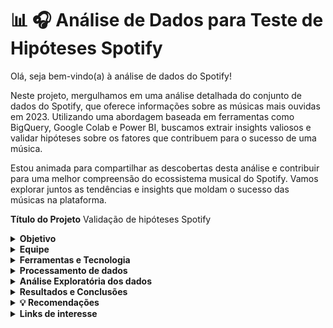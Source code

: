 # 📊 🎧 Análise de Dados para Teste de Hipóteses Spotify

Olá, seja bem-vindo(a) à análise de dados do Spotify!

Neste projeto, mergulhamos em uma análise detalhada do conjunto de dados do Spotify, que oferece informações sobre as músicas mais ouvidas em 2023. Utilizando uma abordagem baseada em ferramentas como BigQuery, Google Colab e Power BI, buscamos extrair insights valiosos e validar hipóteses sobre os fatores que contribuem para o sucesso de uma música.

Estou animada para compartilhar as descobertas desta análise e contribuir para uma melhor compreensão do ecossistema musical do Spotify. Vamos explorar juntos as tendências e insights que moldam o sucesso das músicas na plataforma.


**Título do Projeto**
Validação de hipóteses Spotify


<details>
<summary><b>Objetivo</b></summary>
  
O objetivo principal deste projeto foi aplicar testes estatísticos, como correlação, teste de significância e regressão linear, para validar ou refutar hipóteses relevantes. Essas análises visam fornecer descobertas valiosas para uma gravadora que busca entender o contexto da indústria musical para lançar um novo artista

**Contexto**


A indústria musical faz parte de um ambiente que está em constante evolução e é altamente competitivo, a capacidade de tomar decisões baseadas em dados tornou-se um ativo valioso.

Nesse cenário desafiador uma gravadora se depara com o desafio de lançar um novo artista em nível musical global , a gravadora possuí uma ferramenta poderosa que são os conjuntos de dados do spotify, repleto de insights valiosos sobre as músicas que dominaram as paradas em 2023.
</details>


<details>
<summary><b>Equipe</b></summary>



  Lays Silva e Nicole Machado Corrêa

</details>


<details>
<summary><b>Ferramentas e Tecnologia</b></summary>



**BigQuery:** O BigQuery é um serviço de armazenamento e análise de dados na nuvem fornecido pelo Google Cloud Platform. Ele oferece capacidade escalável para armazenar grandes volumes de dados e realizar consultas SQL de forma rápida e eficiente. No contexto deste projeto, o BigQuery foi utilizado para importar as bases de dados, limpar e tratar os dados iniciais, realizar manipulações e alterações os tipos de dados, além de criar variáveis adicionais conforme necessário.

**Google Colab:** Uma plataforma de desenvolvimento baseada em nuvem, foram conduzidos os testes de significância estatística. Esta ferramenta permite escrever e executar código Python de forma colaborativa e eficiente, aproveitando recursos computacionais como GPU e TPU. Os testes de significância foram realizados para avaliar a validade estatística das hipóteses levantadas durante a análise de dados. O ambiente interativo do Google Colab proporcionou uma experiência flexível e acessível para conduzir esses testes, permitindo uma análise robusta dos resultados.

**Python:** Uma linguagem de programação versátil e poderosa, foi empregado neste projeto para conduzir uma análise de regressão linear. Além disso, Python foi utilizado para criar gráficos de dispersão.

**Power BI:** Uma ferramenta de visualização de dados da Microsoft, desempenhou um papel fundamental neste projeto ao criar um dashboard abrangente e informativo. Este dashboard integrava diversos dados da base de dados, proporcionando uma visão holística e detalhada do cenário da indústria musical em 2023.A capacidade de conectar e consolidar dados de diferentes fontes, a ampla variedade de opções de visualização e a facilidade de compartilhamento foram aspectos essenciais que contribuíram para a criação de um painel.


</details>


<details>
<summary><b>Processamento de dados</b></summary>


<details>
<summary><b>Obtenção de dados</b></summary>
  
Os dados foram obtidos através arquivos CVS nomeados como "track_in_spotify", "track_in_competition" e "track,technical_info".


**Importação da base de dados**

A primeira fase deste projeto consistiu na importação das bases de dados para o ambiente do BigQuery no Google Cloud. Dentro da opção "BigQuery", foi criada uma pasta denominada "projeto-2-hipoteses". Para isso, foram importadas as tabelas diretamente através do upload de arquivos, adicionando os três arquivos CSV correspondentes a  "track_in_spotify", "track_in_competition" e "track_technical_info" dentro de uma subpasta denominada "dados_spotify". Essa abordagem permitiu uma organização estruturada e acessível dos dados, facilitando sua manipulação e análise subsequentes.

* Descrição das tabelas:

**track_in_spotify:** A tabela "track_in_spotify" contém informações sobre as músicas disponíveis no Spotify. Ela inclui o identificador exclusivo da música (track_id), o nome da música (track_name), o nome do(s) artista(s) (artist(s)_name), o número de artistas que contribuíram na música (artist_count), o ano, mês e dia em que a música foi lançada (released_year, released_month, released_day), o número de listas de reprodução do Spotify em que a música está incluída (in_spotify_playlists), a presença e posição da música nas paradas do Spotify (in_spotify_charts) e o número total de streams, representando o número de vezes que a música foi ouvida pelos usuários do Spotify (streams). Essa tabela fornece uma visão abrangente das características e do desempenho das músicas na plataforma de streaming.

**track_in_competition:** A tabela "track_in_competition" oferece insights sobre a competição das músicas em outras plataformas de streaming, além do Spotify. Ela inclui o identificador exclusivo da música (track_id) e informações sobre sua presença e desempenho em serviços como Apple Music, Deezer e Shazam. Para cada plataforma, são registrados o número de listas de reprodução em que a música está incluída (in_apple_playlists, in_deezer_playlists), bem como sua posição e classificação nas respectivas paradas de sucesso (in_apple_charts, in_deezer_charts, in_shazam_charts). Essa tabela permite uma análise comparativa do desempenho das músicas em diferentes plataformas de streaming, fornecendo uma visão abrangente da sua popularidade e alcance entre os usuários.

**track_technical_info:** A tabela "track_technical_info" contém informações técnicas detalhadas sobre as músicas. Ela inclui o identificador exclusivo da música (track_id) e uma série de métricas que descrevem características musicais específicas. Estas métricas incluem o número de batidas por minuto (bpm), indicando o ritmo da música, a porcentagem de danceability, que representa o quão adequada a música é para dançar, o valence, indicando a positividade do conteúdo musical, a energia (energy) percebida da música, a acústica(acusticness), representando a quantidade de som acústico presente, a instrumentabilidade (instrumentality_),  indicando a quantidade de conteúdo instrumental, a porcentagem de liveness, que reflete a presença de elementos de performance ao vivo, e a speechiness, que representa a quantidade de palavras faladas na música. Essas informações fornecem uma compreensão detalhada das características musicais de cada faixa, possibilitando análises mais profundas sobre seu estilo, apelo emocional e potencial de engajamento com o público.

</details>

<details>
<summary><b> Limpeza dos dados</b></summary>

**Dados Nulos:**
Para identificar e tratar valores nulos no BigQuery, foram empregados comandos SQL, incluindo SELECT, FROM, WHERE e IS NULL, para localizar os valores nulos dentro de cada uma das variáveis das tabelas. Durante a análise, constatou-se a presença de 50 valores nulos na variável "in_shazam_charts" e 95 valores nulos na variável "key". Para abordar os valores nulos na variável "in_shazam_charts", optou-se por utilizar o valor da mediana para preenchê-los, uma vez que esse método resultou em uma variação mínima na média dos dados. Essa estratégia de tratamento foi escolhida para preservar a integridade e a representatividade dos dados, garantindo a qualidade da análise subsequente.

**Dados Duplicados:**
Para identificar e tratar valores duplicados no BigQuery, foram utilizados os comandos SQL COUNT, GROUP BY e HAVING. Durante a análise, foram identificados 10 valores duplicados para a variável "track_name". Para lidar com essa duplicidade, foram removidos 5 valores duplicados, garantindo a integridade e a consistência dos dados. Essa abordagem foi adotada para assegurar a precisão e a confiabilidade da análise subsequente, evitando distorções nos resultados devido a entradas duplicadas.
</details>

<details>
<summary><b> Transformação dos dados</b></summary>

**Dados fora do escopo da análise e discrepantes:**
Através de comandos SQL, como SELECT EXCEPT, foi decidido remover as variáveis "key" (tom musical da música) e "mode" (modo de música -maior ou menor), pois foram consideradas irrelevantes para o propósito da análise. Em relação aos dados discrepantes, foi utilizado o comando REGEXP REPLACE para manipulação de strings, corrigindo caracteres nas variáveis "track_name" e "artist_s__name". Para identificar discrepâncias em variáveis numéricas, como "streams", originalmente armazenada como string, empregaram-se os comandos MAX, MIN e AVG. Essa abordagem permitiu a identificação e correção de valores discrepantes, garantindo a qualidade e a confiabilidade dos dados.


**Conversão do tipo de dados da variável 'streams':**
A variável "streams", que originalmente estava no formato de string, foi convertida para um formato numérico utilizando o comando SAFE_CAST. Essa conversão permite que os dados sejam tratados e analisados de forma mais eficiente, possibilitando a realização de cálculos e análises estatísticas relevantes,proporcionando uma compreensão mais precisa do número total de streams de cada música no Spotify.


**Criação de novas variáveis:** 
Através dos comandos CONCAT, CAST e JOIN, foram criadas as seguintes variáveis:


* "release_date_concat": Esta variável foi criada com o propósito de combinar três variáveis: *"released_year", "released_month" e "released_day", formando uma única data que representa o ano, mês e dia de lançamento de uma música.

* "soma_playlists": Esta variável representa a soma de uma música em playlists do Spotify, Deezer e Apple, sendo criada através da concatenação das variáveis "in_spotify_playlists", "in_apple_playlists" e "in_deezer_playlists".

Obs: Não consideramos o Shazam, pois se trata de um aplicativo que identifica o nome da música que está tocando no ambiente, ele é útil para quem não conhece ou se esqueceu do nome da canção reproduzida.

* "count_music_artosolo": Esta variável foi criada para representar a quantidade de músicas por artista solo. Para sua criação, foram utilizados os comandos SQL WITH, COUNT e GROUP BY.

Essas variáveis foram criadas utilizando uma combinação de funções e comandos SQL para agregar e manipular os dados de forma significativa, proporcionando insights valiosos para análises posteriores.


**Consolidação dos dados:**
Ao término do processo, foi realizada a integração das tabelas 'track_in_competition', 'track_in_spotify' e 'track_technical_info' por meio dos comandos CREATE TABLE, LEFT JOIN e JOIN, resultando na criação da tabela 'dados_spotify_final'."

</details>

</details>


<details>
<summary><b> Análise Exploratória dos dados </b></summary>


<details>
<summary><b> Comportamento e visualização dos dados </b></summary>
  
Após importar os dados tratados para o ambiente do Power BI, realizamos uma análise exploratória para entender o comportamento dos dados e extrair insights valiosos. Esta etapa envolveu várias técnicas de visualização e análise estatística para compreender melhor as características dos dados.

* Agrupamento por Artista e por Música: Inicialmente, realizamos um agrupamento para verificar quantos streams havia por artista e por música. Essa análise nos permitiu entender a distribuição dos streams em relação aos artistas e às músicas, identificando padrões de popularidade e engajamento.

* Gráfico de Barras: Para visualizar essas distribuições, criamos gráficos de barras que destacavam a quantidade de streams por artista e por música. Esses gráficos proporcionaram uma representação visual clara e intuitiva da popularidade das músicas e dos artistas no Spotify.

* Estatísticas Descritivas: Além disso, calculamos os valores de média, mediana e desvio padrão das variáveis numéricas da tabela. Essas estatísticas descritivas nos forneceram insights sobre a tendência central e a dispersão dos dados, ajudando a identificar possíveis outliers e padrões de comportamento.
  
* Histograma: Para uma compreensão mais detalhada da distribuição das variáveis numéricas, criamos um histograma que mostra a frequência de ocorrência de diferentes faixas de valores. Esse histograma nos permitiram visualizar a forma e a dispersão dos dados, facilitando a identificação de padrões e tendências.
  
* Gráfico de Linhas:
Por fim, geramos um gráfico de linhas para visualizar o número de músicas lançadas por ano. Esse gráfico nos ajudou a entender a evolução temporal da produção musical e a identificar tendências ao longo do tempo.
  
</details>  

<details>
<summary><b> Cálculo de quartis </b></summary>

Para uma análise mais granular das características das músicas (“bpm”, “danceability”, “valence”, “energy”, “acousticness”, “instrumentalness”, “liveness” e “speechiness”) , decidimos categorizar as variáveis ​​que representam essas características em quartis, atribuindo valores de 1 a 4. . Essa abordagem nos permitiu agrupar as músicas com base em diferentes níveis dessas características, proporcionando uma compreensão mais detalhada de sua diversidade e distribuição.

Utilizamos uma combinação de comandos SQL, incluindo WITH, NTILE, OVER e ORDER BY, para realizar essa categorização de maneira eficiente e escalável. Primeiramente, definimos a lógica para a categorização dos quartis, atribuindo valores de 1 a 4 com base na distribuição das características das músicas na amostra de dados.

Essa categorização nos permitiu analisar as características das músicas de forma mais abrangente, identificando padrões e tendências em diferentes faixas de valores. Além disso, facilitou a comparação entre músicas com características semelhantes e a identificação de grupos distintos com base em suas características musicais.

</details>

<details>
<summary><b> Segmentação de Dados por Quartis </b></summary>
  
Para uma análise mais simplificada e interpretável, decidimos segmentar os dados em duas categorias distintas, denominadas "alta" e "baixa", para os quartis das variáveis que representam as características das músicas. Essa segmentação nos permitiu agrupar os valores dos quartis de maneira mais intuitiva, facilitando a comparação e interpretação dos resultados.



**Metodologia de Segmentação:**
Utilizamos uma abordagem baseada em regras simples para atribuir os valores dos quartis às categorias "alta" e "baixa". Os valores 1 e 2 foram agrupados na categoria "baixa", enquanto os valores 3 e 4 foram agrupados na categoria "alta". Para realizar essa segmentação, empregamos o comando IF para criar uma lógica de classificação e agregamos os resultados por meio do comando JOIN.

**Criação de Tabelas Matrizes:**
Para avaliar o comportamento das variáveis das características das músicas em relação ao número médio de streams, criamos tabelas matriz para cada uma das variáveis. Essas tabelas permitiram verificar o valor médio de streams para cada uma das duas categorias criadas (alta e baixa) em relação a cada variável.

Ao final, foi criada uma nova tabela utilizando o comando CREATE TABLE chamada “dados_spotify_categorizados".

</details>

<details>
<summary><b> Teste de correlação </b></summary>

Para validar as hipóteses inicialmente propostas neste projeto, realizamos o teste de correlação dentro do ambiente do BigQuery. Utilizamos o comando CORR para calcular a correlação entre as variáveis relevantes e investigar possíveis relações entre elas.

**Metodologia do Teste:**
Utilizamos uma abordagem estatística para avaliar a correlação entre as variáveis selecionadas. O teste de correlação nos permitiu determinar se existe uma relação linear entre duas variáveis e a direção (positiva ou negativa) e a força dessa relação.

**Comando Utilizado:**

* CORR: Utilizamos o comando CORR dentro do ambiente do BigQuery para calcular a matriz de correlação entre as variáveis de interesse. Esse comando nos forneceu uma visão geral das relações entre as variáveis e ajudou a identificar possíveis associações significativas.

**Benefícios do Teste:**
O teste de correlação nos permitiu avaliar a presença e a magnitude das relações entre as variáveis, fornecendo insights valiosos para a validação das hipóteses levantadas no início do projeto. Ao identificar correlações significativas, pudemos confirmar ou refutar  as relações esperadas entre as variáveis e orientar análises posteriores com base nos resultados obtidos. Esse teste foi essencial para fundamentar nossas conclusões e recomendações finais com base em evidências estatísticas sólidas.

</details>

<details>
<summary><b> Teste de significância (Mann-Whitney) </b></summary>

No ambiente do Google Colab, empregamos a linguagem Python para conduzir o teste de significância não paramétrico de Mann-Whitney, como parte da análise das hipóteses deste projeto. O objetivo principal desse teste foi determinar se existe uma diferença significativa entre dois grupos independentes de dados.

**Metodologia do Teste:**
O teste de Mann-Whitney é uma técnica estatística robusta que não requer que os dados sigam uma distribuição normal, tornando-o ideal para situações em que a normalidade dos dados é desconhecida. Ele avalia se existe uma diferença estatisticamente significativa entre as distribuições de duas amostras independentes, com base nos valores das observações.

**Vantagens do Teste:**
Uma das principais vantagens do teste de Mann-Whitney é sua capacidade de lidar com dados que não seguem uma distribuição normal. Isso o torna uma ferramenta valiosa para análises estatísticas em que a normalidade dos dados não pode ser assumida. Além disso, por ser um teste não paramétrico, ele é menos sensível a outliers e é mais robusto em relação a violações de pressupostos estatísticos.

**Implementação em Python:**
Utilizamos a linguagem Python no ambiente do Google Colab para implementar o teste de Mann-Whitney. Isso nos permitiu realizar uma análise estatística precisa e eficiente, aproveitando as bibliotecas e ferramentas disponíveis na linguagem para conduzir o teste de forma adequada.

**Importância do Teste:**
O teste de Mann-Whitney desempenhou um papel crucial na validação das hipóteses deste trabalho, fornecendo evidências estatísticas sólidas para suportar nossas conclusões. Ao determinar se existem diferenças significativas entre os grupos de dados analisados, este teste nos permitiu identificar padrões e tendências importantes, contribuindo para uma compreensão mais profunda do fenômeno em estudo.
</details>

<details>
<summary><b> Teste de Regressão Linear (Mann-Whitney) </b></summary>
  
Utilizando a linguagem Python, conduzimos uma análise de regressão linear como parte da investigação das hipóteses deste projeto. O objetivo principal dessa análise foi examinar as relações entre as variáveis selecionadas e determinar se existem associações significativas entre elas.

**Metodologia do Teste:**
A análise de regressão linear é uma técnica estatística poderosa que nos permite modelar e investigar a relação entre uma variável dependente e uma ou mais variáveis independentes. Neste contexto, empregamos a regressão linear para avaliar o impacto de determinadas variáveis sobre uma variável de interesse e identificar padrões ou tendências nos dados.

**Visualização dos Resultados:**
Além da análise estatística, criamos gráficos de dispersão para visualizar o comportamento das variáveis em cada uma das hipóteses do projeto. Esses gráficos nos forneceram uma representação visual das relações entre as variáveis e ajudaram a identificar padrões ou tendências nos dados.

**Importância da Análise:**
A análise de regressão linear desempenhou um papel crucial na investigação das hipóteses deste projeto, fornecendo insights sobre a natureza das relações entre as variáveis estudadas. Ao identificar associações significativas, pudemos validar nossas hipóteses e compreender melhor os fatores que influenciam as variáveis de interesse.

**Implementação em Python:**
Utilizamos a linguagem Python para implementar a análise de regressão linear, aproveitando as bibliotecas e ferramentas disponíveis na linguagem para conduzir a análise de forma eficiente e precisa. A flexibilidade e a robustez do Python nos permitiram explorar as relações entre as variáveis e extrair insights valiosos dos dados.
</details>

</details>

<details>
<summary><b> Resultados e Conclusões </b></summary>

Conclusões da Análise Exploratória dos Dados

<details>
<summary><b> Hipótese 1 - Impacto BPM nos Streams </b></summary>

A suposição inicial de que músicas com um maior número de batidas por minuto (BPM) teriam um maior número de streams não foi confirmada pela análise exploratória dos dados. Os resultados dos testes estatísticos revelaram o seguinte:

**Teste de Correlação:**
O coeficiente de correlação entre as variáveis "bpm" e "streams" foi calculado como -0.0009, indicando uma correlação negativa muito fraca entre elas. Esse valor sugere que não há uma associação significativa entre o BPM e o número de streams das músicas.

**Teste de Significância (Mann-Whitney):**
Ao analisar as categorias "alta" e "baixa" da variável "bpm" em relação ao número de streams, não foi encontrada diferença significativa entre elas. Isso indica que o BPM não parece influenciar de forma significativa o número de streams das músicas.

**Teste de Regressão Linear:**
O teste de regressão linear apresentou um valor de p = 0.944 para a variável independente "bpm". Esse valor elevado de p indica que o BPM não é estatisticamente significativo para prever os streams. Em outras palavras, o BPM não é um bom preditor do número de streams das músicas.

**Conclusão Geral:**
Com base nos resultados desses testes estatísticos, não encontramos evidências estatísticas que sustentem a ideia de uma relação significativa entre as variáveis "bpm" e "streams". Portanto, não podemos afirmar que o BPM das músicas influencia diretamente o número de streams no Spotify. Outros fatores podem ter um papel mais significativo na popularidade e no sucesso das músicas na plataforma.


</details>

<details>
<summary><b> Hipótese 2 - Correlação entre o Ranking do Spotify e Outras Plataformas </b></summary>

Os testes realizados confirmaram a hipótese inicial de que as músicas mais populares no ranking do Spotify também têm um desempenho semelhante nas plataformas Deezer e Apple. Os resultados dos testes estatísticos são os seguintes:

**Teste de Correlação:**
As correlações entre o ranking do Spotify e as plataformas Deezer e Apple foram calculadas como 0.5998 e 0.5519, respectivamente. Esses valores indicam uma correlação positiva entre as plataformas, sugerindo que as músicas populares no Spotify tendem a ter um desempenho semelhante nas plataformas Deezer e Apple.

**Teste de Regressão Linear:**
As regressões aplicadas apresentaram valores de p < 0.05, o que indica que há uma evidência estatisticamente significativa para a relação entre as músicas populares no ranking do Spotify e seu desempenho nas plataformas Deezer e Apple. Em outras palavras, as músicas que são populares no Spotify têm uma associação estatisticamente significativa com as plataformas Deezer e Apple.

**Conclusão Geral:**
Com base nos resultados desses testes estatísticos, podemos concluir que há uma associação estatisticamente significativa entre a popularidade das músicas no ranking do Spotify e seu desempenho nas plataformas Deezer e Apple. Portanto, a hipótese de que as músicas mais populares no Spotify também são populares nas plataformas Deezer e Apple foi validada. Isso sugere que o sucesso de uma música em uma plataforma de streaming pode influenciar seu desempenho em outras plataformas, indicando uma tendência geral no comportamento dos usuários.
</details>

<details>
<summary><b> Hipótese 3 - Correlação entre a Presença em Playlists e o Número de Streams  </b></summary>
Os testes realizados confirmaram a hipótese de que a presença de uma música em um maior número de playlists está correlacionada com um aumento significativo no número de streams. Abaixo estão os resultados dos testes estatísticos:

**Teste de Correlação:**
Após análises, verificou-se uma correlação positiva entre a presença de uma música em playlists e o número de streams, com um valor de p = 0.7835. Esse resultado indica que há uma correlação significativa entre as duas variáveis, confirmando a hipótese de que uma maior presença em playlists está associada a um aumento no número de streams.

**Teste de Regressão Linear:**
O teste de regressão revelou um R-quadrado de 0.625, o que significa que aproximadamente 62.5% da variabilidade nos streams pode ser explicada pela presença de uma música em playlists. Esse valor indica uma relação moderadamente forte entre as variáveis e sugere que a presença em playlists é um fator significativo na determinação do número de streams de uma música.

**Conclusão Geral:**
Com base nos resultados dos testes estatísticos, pode-se concluir que há uma relação significativa entre a presença de uma música em playlists e o aumento no número de streams. Isso confirma a importância das playlists como impulsionadores de sucesso para as músicas no ambiente de streaming. Portanto, a hipótese de que a presença em playlists está correlacionada com o número de streams foi validada.

</details>

<details>
<summary><b> Hipótese 4 - Relação entre o Número de Músicas de um Artista e o Total de Streams no Spotify  </b></summary>

Os resultados da análise indicam uma correlação positiva e significativa entre o número de músicas disponíveis de um artista no Spotify e o total de streams acumulados. Os testes estatísticos realizados revelaram o seguinte:

**Teste de Correlação:**
Foi observada uma correlação positiva entre o número de músicas de um artista e o total de streams no Spotify, com um valor de p = 0.7783. Esse resultado sugere uma associação significativa entre as duas variáveis, apoiando a hipótese de que um maior catálogo de músicas está relacionado a um aumento nos streams.

**Teste de Regressão Linear:**
O teste de regressão linear apresentou um R-quadrado de 0.606, indicando que aproximadamente 60.6% da variação nos streams pode ser explicada pelo número de músicas de um artista no Spotify. Esse valor aponta para uma relação positiva e substancial entre as variáveis, evidenciando que um aumento no número de faixas está associado a um aumento significativo na quantidade de streams.

**Conclusão Geral:**
Com base nos resultados dos testes estatísticos, podemos concluir que existe uma relação estatisticamente significativa entre o número de músicas de um artista e o total de streams no Spotify. Isso destaca a importância da disponibilidade do catálogo de um artista para o sucesso na plataforma de streaming. Portanto, a hipótese de que o número de faixas de um artista está relacionado ao número de streams foi validada.

</details>

<details>
<summary><b> Hipótese 5- Influência das Características Musicais no Número de Streams no Spotify  </b></summary>

Após análise, concluiu-se que as características das músicas têm impacto variado no sucesso em termos de número de streams no Spotify. Os resultados dos testes estatísticos são os seguintes:

**Teste de Correlação:**
Observou-se uma correlação negativa muito fraca entre todas as características das músicas e o número de streams no Spotify, com valores próximos de zero. Isso sugere uma relação mínima ou inexistente entre essas variáveis.

**Teste de Significância:**
Apenas a variável "speechiness" apresentou diferença significativa entre suas categorias e o número de streams. Isso indica que o conteúdo falado na música tem alguma influência no número de streams, mas as outras características não demonstraram uma diferença significativa.

**Teste de Regressão Linear:**
A análise de regressão linear mostrou que algumas características da música, como "danceability" e "speechiness", têm uma influência significativa no número de streams. No entanto, outras características, como "valence", "energy", "acousticness", "instrumentalness" e "liveness", não apresentaram uma relação estatisticamente significativa com os streams.

**Conclusão Geral:**
Considerando os resultados dos testes estatísticos e a análise dos coeficientes de regressão, optou-se por refutar a hipótese de que as características das músicas influenciam o sucesso em termos de número de streams no Spotify. Embora algumas características, como "danceability" e "speechiness", pareçam ter impacto significativo, outras não demonstraram uma associação clara com o número de streams. Portanto, a influência das características musicais no sucesso das músicas em termos de streams no Spotify não pode ser generalizada, e a relação entre essas variáveis é mais complexa do que inicialmente previsto.
</details>

</details>

<details>
<summary><b> 💡 Recomendações  </b></summary>

Com base nas conclusões da análise exploratória dos dados e no objetivo de ajudar o novo artista a alcançar o sucesso, aqui estão algumas sugestões:

**Diversificação do Conteúdo Musical:** Embora as características das músicas não demonstram uma influência clara no número de streams, é importante diversificar o conteúdo musical para atrair uma ampla audiência. É recomendável experimentar criar músicas com diferentes estilos, ritmos e letras para atingir diferentes públicos-alvo.

**Aproveitar Plataformas de Playlist:** A presença em playlists é um fator significativo para o sucesso no Spotify. Portanto, é recomendável concentrar-se em promover músicas para curadores de playlists (responsável por criar as playlists editoriais da maneira mais segmentada possível, casando com o público alvo daquele gênero e organizando as músicas que fazem sentido estar dentro da playlist) e tentar garantir inclusões em playlists populares. Isso pode ser feito através de networking, promoção ativa e envio direto das  músicas do novo artista para os curadores.

**Foco na Qualidade do Conteúdo Falado:** A variável "speechiness" mostrou ter alguma influência no número de streams. Embora refutamos a análise olhando para o contexto geral, é importante prestar atenção à qualidade e ao conteúdo das partes faladas em suas músicas, como letras e interlúdios, garantindo que sejam cativantes e envolventes para os ouvintes.

**Engajamento com a Audiência:** É recomendável construir uma forte presença nas redes sociais e interagir regularmente com a base de fãs. Respondendo a comentários, participando de conversas e compartilhando conteúdos exclusivos para manter os fãs engajados e criar uma comunidade em torno da música do novo artista.

**Replicação de Estratégias Bem-Sucedidas:** Observar a correlação positiva entre as músicas mais populares no Spotify e seu desempenho nas plataformas Deezer e Apple sugere que estratégias bem-sucedidas no Spotify podem ser replicadas em outras plataformas de streaming. A gravadora pode explorar essas oportunidades para maximizar o alcance do novo artista e aumentar sua base de fãs em diferentes plataformas.

**Análise Contínua de Dados:** É recomendável se manter atualizado com as tendências do mercado musical e analisar continuamente os dados de streaming das  músicas do novo artista. Isso permitirá ajustes e adaptações em sua estratégia conforme necessário para maximizar seu potencial de sucesso.

**Colaborações com Artistas Reconhecidos:** Se possível  sugerimos parcerias com artistas já estabelecidos que podem ajudar a aumentar a visibilidade do novo artista. Procure colaborações com artistas que tenham um grande número de seguidores nas plataformas de streaming, o que pode levar a um aumento no número de streams.

Ao implementar essas sugestões e permanecer flexível e adaptável ao ambiente em constante mudança da indústria musical, o novo artista terá uma melhor chance de alcançar o sucesso desejado.


</details>

<details>
<summary><b> Links de interesse  </b></summary>

Teste não paramétrico: https://www.inf.ufsc.br/~vera.carmo/Testes_de_Hipoteses/Testes_nao_parametricos_Mann-Whitney.pdf

</details>
